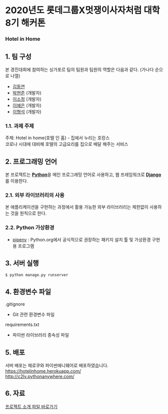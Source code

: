# 2020년도 롯데그룹X멋쟁이사자처럼 대학 8기 해커톤

### Hotel in Home

## 1. 팀 구성

본 경진대회에 참여하는 싱가포르 팀의 팀원과 팀원의 역할은 다음과 같다. (가나다 순으로 나열)
- [김동연](개발자)
- [박현준](https://github.com/c2lv) (개발자)
- [이소정](https://github.com/SJLEE316) (개발자)
- [이예은](https://github.com/lee00096) (개발자)
- [이형석](https://github.com/lhs961021) (개발자)

### 1.1. 과제 주제

주제: Hotel in home(호텔 인 홈) - 집에서 누리는 호캉스<br>
코로나 시대에 대비해 호텔의 고급요리를 집으로 배달 해주는 서비스

## 2. 프로그래밍 언어

본 프로젝트는
[**Python**](https://www.python.org)을 메인 프로그래밍 언어로 사용하고, 
웹 프레임워크로 [**Django**](https://www.djangoproject.com)를 이용한다.

### 2.1. 외부 라이브러리의 사용

본 애플리케이션을 구현하는 과정에서 활용 가능한 외부 라이브러리는 제한없이 사용하는 것을 원칙으로 한다.

### 2.2. Python 가상환경

- [pipenv](https://github.com/pypa/pipenv) :  Python.org에서 공식적으로 권장하는 패키지 설치 툴 및 가상환경 구현용 프로그램

## 3. 서버 실행
```
$ python manage.py runserver 
```

## 4. 환경변수 파일

.gitignore

- Git 관련 환경변수 파일

requirements.txt

- 파이썬 라이브러리 종속성 파일

## 5. 배포

서버 배포는 헤로쿠와 파이썬애니웨어로 배포하였습니다.  
https://hotelinhome.herokuapp.com/  
http://c2lv.pythonanywhere.com/   

## 6. 자료

[프로젝트 소개 파일 바로가기](project_file_hotel_in_home_해커톤.pdf)  


